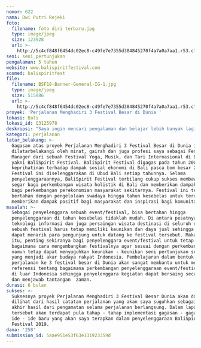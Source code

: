 ```yaml
---
nomor: 622
nama: Dwi Putri Rejeki
foto:
  filename: foto diri terbaru.jpg
  type: image/jpeg
  size: 123928
  url: >-
    http://5c4cf848f6454dc02ec8-c49fe7e7355d384845270f4a7a0a7aa1.r53.cf2.rackcdn.com/55205c17-ff31-402f-873c-108977893b73/foto%20diri%20terbaru.jpg
seni: seni_pertunjukan
pengalaman: 5 tahun
website: www.balispiritfestival.com
sosmed: balispiritfest
file:
  filename: BSF18-Banner-General-IG-1.jpg
  type: image/jpeg
  size: 515886
  url: >-
    http://5c4cf848f6454dc02ec8-c49fe7e7355d384845270f4a7a0a7aa1.r53.cf2.rackcdn.com/7f53d887-d006-48f7-a58b-914f20cd7158/BSF18-Banner-General-IG-1.jpg
proyek: 'Perjalanan Menghadiri 3 Festival Besar di Dunia '
lokasi: Bali
lokasi_id: Q3125978
deskripsi: "Saya ingin mencari pengalaman dan belajar lebih banyak lagi tentang bagaimana memproduksi sebuah Festival kelas dunia melalui perjalanan ke 3 Festival besar di dunia yakni : WOMAD Festival di United Kingdom, Wonderfruit Festival di Thailand, dan Burning Man Festival di Nevada Amerika. Pengalaman dan pembelajaran yang saya dapat dari perjalanan ini akan saya aplikasikan dalam penyelenggaraan BaliSpirit Festival, tempat dimana saya berkarya dan berkerja. Selain itu dengan senang hati akan saya bagikan pengalaman perjalanan saya ini kepada teman-teman komunitas penyelenggara festival di Indonesia. \r\n\r\nPerjalanan ini sangatlah penting untuk menambah wawasan saya tentang bagaimana memproduksi, mengelola, dan memasarkan sebuah festival secara profesional. Adapun jadwal perjalanan ke 3 Festival tersebut adalah : 26 - 29 Juli 2018 untuk WOMAD Festival, 26 Agustus - 3 September 2018 untuk Burning Man Festival, dan 14 - 17 Desember 2018 untuk Wonderfruit Festival. Saya akan membuat catatan perjalanan pada setiap festival yang saya kunjungi, terutama terhadap hal - hal yang menyangkut : cara pengelolaan festival, pertunjukan seni dan budaya apa saja yang disuguhkan, bagaimana cara memasarkan festival secara effisien, bagaimana dampak dari masing - masing festival bagi ekonomi masyarakat sekitar, bagaimana keberadaan kolaborasi multikultural yang terjadi pada masing - masing festival."
kategori: perjalanan
latar_belakang: >-
  Gagasan atas proyek Perjalanan Menghadiri 3 Festival Besar di Dunia ini
  dilatarbelakangi oleh minat, gairah dan juga profesi saya sebagai Festival
  Manager dari sebuah Festival Yoga, Musik, dan Tari Internasional di Bali,
  yakni BaliSpirit Festival. BaliSpirit Festival digagas pada tahun 2008 atas
  keprihatinan terhadap dampak sosial ekonomi di Bali pasca bom besar 2002.
  Festival ini diselenggarakan di Ubud Bali setiap tahunnya. Selama
  penyelenggaraannya, BaliSpirit Festival terbilang cukup sukses membawa angin
  segar bagi perkembangan wisata holistik di Bali dan memberikan dampak positif
  bagi perkembangan perekonomian masyarakat sekitarnya. Festival ini tetap
  bertahan dengan pengelolaan swadaya hingga tahun kesebelas untuk terus
  memberikan dampak positif bagi masyarakat dan inspirasi bagi komunitas global.
masalah: >-
  Sebagai penyelenggara sebuah event/festival, bisa bertahan hingga
  penyelenggaraan di tahun kesebelas tidaklah mudah. Di antara pesatnya kemajuan
  teknologi informasi dan juga persaingan wisata destinasi di seluruh dunia,
  sebuah festival harus tetap memiliki keunikan dan daya jual sehingga tetap
  dapat menarik para pengunjung untuk datang ke festival tersebut. Maka dari
  itu, penting sekiranya bagi penyelenggara event/festival untuk tetap belajar
  bagaimana cara mengembangkan festivalnya agar sesuai dengan perkembangan zaman
  namun tetap dapat menyuguhkan keunikan - keunikan seni pertunjukan setempat
  yang menjadi akar budaya rakyat Indonesia. Pembelajaran dalam bentuk
  perjalanan ke 3 festival besar di Dunia akan sangat membantu untuk memperkaya
  referensi tentang bagaimana perkembangan penyelenggaraan event/festival besar
  di luar Indonesia sehingga penyelenggara kegiatan dapat bersaing secara global
  dan menjawab tantangan  zaman. 
durasi: 6 bulan
sukses: >-
  Suksesnya proyek Perjalanan Menghadiri 3 Festival Besar Dunia akan dapat
  dilihat dari hasil catatan perjalanan yang akan saya suguhkan sebagai laporan
  akhir hasil dari pengamatan selama perjalanan berlangsung. Dalam laporan
  tersebut akan terdapat pula tahap - tahap implementasi gagasan - gagasan atau
  ide - ide baru yang akan saya terapkan dalam penyelenggaraan BaliSpirit
  Festival 2019. 
dana: '258'
submission_id: 5aae951e53f63e131923359d
---
```


